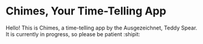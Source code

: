 # Chimes, Your Time-Telling App
Hello!
This is Chimes, a time-telling app by the Ausgezeichnet, Teddy Spear. 
It is currently in progress, so please be patient :shipit:
